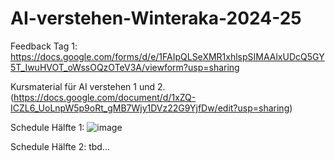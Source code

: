 # AI-verstehen-Winteraka-2024-25
Feedback Tag 1: https://docs.google.com/forms/d/e/1FAIpQLSeXMR1xhlspSIMAAlxUDcQ5GY5T_IwuHVOT_oWssOQzOTeV3A/viewform?usp=sharing

Kursmaterial für AI verstehen 1 und 2.
(https://docs.google.com/document/d/1xZQ-ICZL6_UoLnpW5p9oRt_gMB7Wjy1DVz22G9YjfDw/edit?usp=sharing) 

Schedule Hälfte 1:
![image](https://github.com/user-attachments/assets/c3806bba-053f-4f33-8883-3ab4a20ed82f)

Schedule Hälfte 2: 
tbd...
